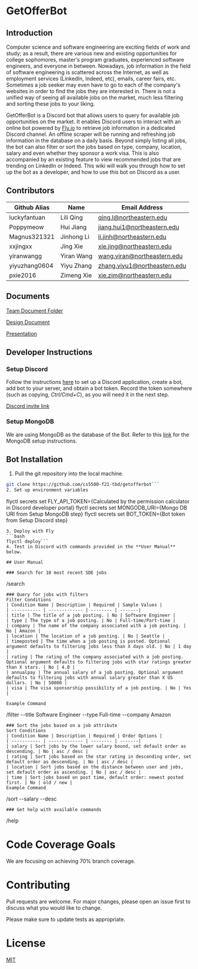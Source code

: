 
# GetOfferBot

## Introduction

Computer science and software engineering are exciting fields of work and study; as a result, there are various new and existing opportunities for college sophomores, master's program graduates, experienced software engineers, and everyone in between. Nowadays, job information in the field of software engineering is scattered across the Internet, as well as employment services (LinkedIn, Indeed, etc), emails, career fairs, etc. Sometimes a job seeker may even have to go to each of the company's websites in order to find the jobs they are interested in. There is not a unified way of seeing all available jobs on the market, much less filtering and sorting these jobs to your liking.

GetOfferBot is a Discord bot that allows users to query for available job opportunities on the market. It enables Discord users to interact with an online bot powered by [Fly.io]([https://fly.io/](https://fly.io/)) to retrieve job information in a dedicated Discord channel. An offline scraper will be running and refreshing job information in the database on a daily basis. Beyond simply listing all jobs, the bot can also filter or sort the jobs based on type, company, location, salary and even whether they sponsor a work visa. This is also accompanied by an existing feature to view recommended jobs that are trending on LinkedIn or Indeed. This wiki will walk you through how to set up the bot as a developer, and how to use this bot on Discord as a user.

## Contributors

| Github Alias | Name | Email Address |
| ------------- | ----------- | ---------------------------- |
| luckyfantuan | Lili Qing | [qing.l@northeastern.edu](mailto:qing.l@northeastern.edu) |
| Poppymeow | Hui Jiang | [jiang.hui1@northeastern.edu](mailto:jiang.hui1@northeastern.edu) |
| Magnus321321 | Jinhong Li | [li.jinh@northeastern.edu](mailto:li.jinh@northeastern.edu) |
| xxjingxx | Jing Xie | [xie.jing@northeastern.edu](mailto:xie.jing@northeastern.edu) |
| yiranwangg | Yiran Wang | [wang.yiran@northeastern.edu](mailto:wang.yiran@northeastern.edu) |
| yiyuzhang0604 | Yiyu Zhang | [zhang.yiyu1@northeastern.edu](mailto:zhang.yiyu1@northeastern.edu) |
| pxie2016 | Zimeng Xie | [xie.zim@northeastern.edu](mailto:xie.zim@northeastern.edu) |

## Documents
[Team Document Folder](https://drive.google.com/drive/folders/1qumKav0J6wYlSWN20D1wMoB0DpaXbNnA?usp=sharing)

[Design Document](https://docs.google.com/document/d/1qZTnP_CzsbbyK67JpjvUq0xAGtNxPXyEOdnjc8I90ak/edit?usp=sharing)

[Presentation](https://docs.google.com/presentation/d/1aNOYvS-qOhKsUIbTvduqPkikfQUFfyYsrBlwRQK_6IY/edit?usp=sharing)

## Developer Instructions

### Setup Discord
Follow the instructions [here](https://www.writebots.com/discord-bot-token/) to set up a Discord application, create a bot, add bot to your server, and obtain a bot token. Record the token somewhere (such as copying, *Ctrl/Cmd+C*), as you will need it in the next step.

[Discord invite link](https://discord.gg/2qs8GDVZmH)

### Setup MongoDB
We are using MongoDB as the database of the Bot. Refer to this [link](https://docs.google.com/document/d/1csfXK2iwvSoEUhY86kXhekMM3bHfVUiO0Kd6eZ-s4Os/edit?usp=sharing) for the MongoDB setup instructions.

## Bot Installation

1. Pull the git repository into the local machine.

```bash
git clone https://github.com/cs5500-f21-tbd/getofferbot```
2. Set up environment variables
```
flyctl secrets set FLY_API_TOKEN={Calculated by the permission calculator in Discord developer portal}
flyctl secrets set MONGODB_URI={Mongo DB URI from Setup MongoDB step}
flyctl secrets set BOT_TOKEN={Bot token from Setup Discord step}
```
3. Deploy with Fly
```bash
flyctl deploy```
4. Test in Discord with commands provided in the **User Manual** below.

## User Manual

### Search for 10 most recent SDE jobs
```
/search
```
### Query for jobs with filters
Filter Conditions
| Condition Name | Description | Required | Sample Values |
| ----------- | ------------- | -------- | -------|
| title | The title of a job posting. | No | Software Engineer |
| type | The type of a job posting. | No | Full-time/Part-time |
| company | The name of the company associated with a job posting. | No | Amazon |
| location | The location of a job posting. | No | Seattle |
| timeposted | The time when a job posting is posted. Optional argument defaults to filtering jobs less than X days old. | No | 1 day |
| rating | The rating of the company associated with a job posting. Optional argument defaults to filtering jobs with star ratings greater than X stars. | No | 4.0 |
| annualpay | The annual salary of a job posting. Optional argument defaults to filtering jobs with annual salary greater than X US dollars. | No | 50000 |
| visa | The visa sponsorship possibility of a job posting. | No | Yes |

Example Command
```
/filter --title Software Engineer --type Full-time --company Amazon
```
### Sort the jobs based on a job attribute
Sort Conditions
| Condition Name | Description | Required | Order Options |
| ----------- | ------------- | -------- | -------|
| salary | Sort jobs by the lower salary bound, set default order as descending. | No | asc / desc |
| rating | Sort jobs based on the star rating in descending order, set default order as descending. | No | asc / desc |
| location | Sort jobs based on the distance between user and jobs, set default order as ascending. | No | asc / desc |
| time | Sort jobs based on post time, default order: newest posted first. | No | old / new |
Example Command
```
/sort --salary --desc
```
### Get help with available commands
```
/help

# Code Coverage Goals
We are focusing on achieving 70% branch coverage.

# Contributing
Pull requests are welcome. For major changes, please open an issue first to discuss what you would like to change.

Please make sure to update tests as appropriate.

# License
[MIT]([https://choosealicense.com/licenses/mit/](https://choosealicense.com/licenses/mit/))
